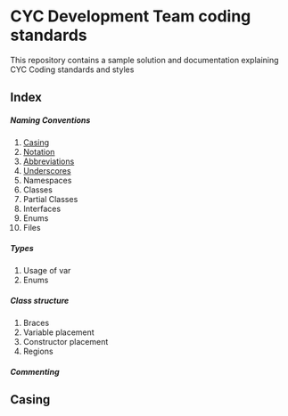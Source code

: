 # CYC Development Team coding standards
This repository contains a sample solution and documentation explaining CYC Coding standards and styles

## Index
##### Naming Conventions
1. [Casing](#casing)
2. [Notation](#notation)
3. [Abbreviations](#abbreviations)
4. [Underscores](#underscores)
5. Namespaces
6. Classes
7. Partial Classes
7. Interfaces
8. Enums
8. Files
##### Types
1. Usage of var
2. Enums
##### Class structure
1. Braces
2. Variable placement
3. Constructor placement
4. Regions
##### Commenting

## Casing
